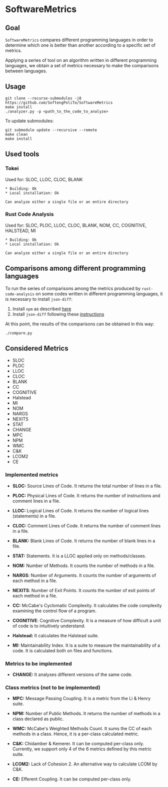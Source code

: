 # SoftwareMetrics

## Goal

`SoftwareMetrics` compares different programming languages in order to determine
which one is better than another according to a specific set of metrics.

Applying a series of tool on an algorithm written in different
programming languages, we obtain a set of metrics necessary to make the comparisons between languages.

## Usage

```
git clone --recurse-submodules -j8 https://github.com/SoftengPoliTo/SoftwareMetrics
make install
./analyzer.py -p <path_to_the_code_to_analyze>
```

To update submodules:

```
git submodule update --recursive --remote
make clean
make install
```

## Used tools

### Tokei

Used for: SLOC, LLOC, CLOC, BLANK

    * Building: Ok
    * Local installation: Ok

    Can analyze either a single file or an entire directory

### Rust Code Analysis

Used for: SLOC, PLOC, LLOC, CLOC, BLANK, NOM, CC, COGNITIVE, HALSTEAD, MI

    * Building: Ok
    * Local installation: Ok

    Can analyze either a single file or an entire directory

## Comparisons among different programming languages

To run the series of comparisons among the metrics produced by
`rust-code-analysis` on some codes written in different programming languages,
it is necessary to install `json-diff`:

1. Install `npm` as described [here](https://nodejs.org/en/download/)
2. Install `json-diff` following these [instructions](https://www.npmjs.com/package/json-diff)

At this point, the results of the comparisons can be obtained in this way:

```
./compare.py
```

## Considered Metrics

- SLOC
- PLOC
- LLOC
- CLOC
- BLANK
- CC
- COGNITIVE
- Halstead
- MI
- NOM
- NARGS
- NEXITS
- STAT
- CHANGE
- MPC
- NPM
- WMC
- C&K
- LCOM2
- CE

### Implemented metrics

 - **SLOC:** Source Lines of Code. It returns the total number of lines in a file.

 - **PLOC:** Physical Lines of Code. It returns the number of instructions and comment lines in a file.

 - **LLOC:** Logical Lines of Code. It returns the number of logical lines (statements) in a file.

 - **CLOC:** Comment Lines of Code. It returns the number of comment lines in a file.

 - **BLANK:** Blank Lines of Code. It returns the number of blank lines in a file.

 - **STAT:** Statements. It is a LLOC applied only on methods/classes.

 - **NOM:** Number of Methods. It counts the number of methods in a file.

 - **NARGS**: Number of Arguments. It counts the number of arguments of
   each method in a file.

 - **NEXITS**: Number of Exit Points. It counts the number of exit points of
   each method in a file.

 - **CC:** McCabe's Cyclomatic Complexity. It calculates the code complexity
   examining the control flow of a program.

 - **COGNITIVE**: Cognitive Complexity. It is a measure of how difficult
   a unit of code is to intuitively understand.

 - **Halstead:** It calculates the Halstead suite.

 - **MI:** Maintainability Index. It is a suite to measure the maintainability of a code.
   It is calculated both on files and functions.

### Metrics to be implemented

 - **CHANGE:** It analyses different versions of the same code.

### Class metrics (not to be implemented)

 - **MPC:** Message Passing Coupling. It is a metric from the Li & Henry suite.

 - **NPM:** Number of Public Methods. It returns the number of methods
   in a class declared as public.

 - **WMC:** McCabe's Weighted Methods Count. It sums the CC of each methods
   in a class. Hence, it is a per-class calculated metric.

 - **C&K:** Chidamber & Kemerer. It can be computed per-class only.
   Currently, we support only 4 of the 6 metrics defined by this metric suite.

 - **LCOM2:** Lack of Cohesion 2. An alternative way to calculate LCOM by C&K.

 - **CE:** Efferent Coupling. It can be computed per-class only.
